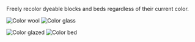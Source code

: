 Freely recolor dyeable blocks and beds regardless of their current color.

![Color wool](https://github.com/VanillaChai/chocolate-tweaks/blob/main/World%20of%20Color/Color%20wool.png)
![Color glass](https://github.com/VanillaChai/chocolate-tweaks/blob/main/World%20of%20Color/Color%20glass.png)

![Color glazed](https://github.com/VanillaChai/chocolate-tweaks/blob/main/World%20of%20Color/Color%20glazed.png)
![Color bed](https://github.com/VanillaChai/chocolate-tweaks/blob/main/World%20of%20Color/Color%20bed.png)
